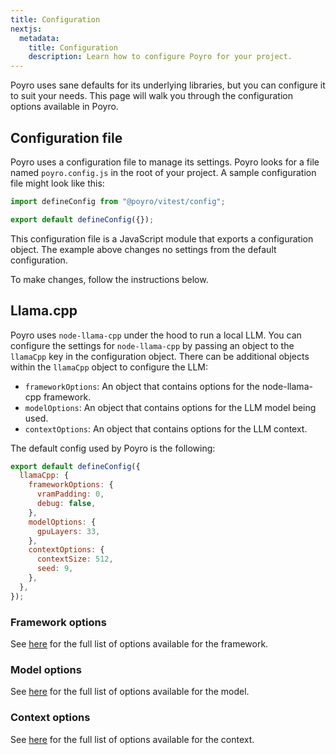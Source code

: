 ```yaml
---
title: Configuration
nextjs:
  metadata:
    title: Configuration
    description: Learn how to configure Poyro for your project.
---
```


Poyro uses sane defaults for its underlying libraries, but you can configure it to suit your needs. This page will walk you through the configuration options available in Poyro.

## Configuration file

Poyro uses a configuration file to manage its settings. Poyro looks for a file named `poyro.config.js` in the root of your project. A sample configuration file might look like this:

```javascript
import defineConfig from "@poyro/vitest/config";

export default defineConfig({});
```

This configuration file is a JavaScript module that exports a configuration object. The example above changes no settings from the default configuration.

To make changes, follow the instructions below.

## Llama.cpp

Poyro uses `node-llama-cpp` under the hood to run a local LLM. You can configure the settings for `node-llama-cpp` by passing an object to the `llamaCpp` key in the configuration object. There can be additional objects within the `llamaCpp` object to configure the LLM:

- `frameworkOptions`: An object that contains options for the node-llama-cpp framework.
- `modelOptions`: An object that contains options for the LLM model being used.
- `contextOptions`: An object that contains options for the LLM context.

The default config used by Poyro is the following:

```javascript
export default defineConfig({
  llamaCpp: {
    frameworkOptions: {
      vramPadding: 0,
      debug: false,
    },
    modelOptions: {
      gpuLayers: 33,
    },
    contextOptions: {
      contextSize: 512,
      seed: 9,
    },
  },
});
```

### Framework options

See [here](https://github.com/withcatai/node-llama-cpp/blob/beta/src/bindings/getLlama.ts#L36-L132) for the full list of options available for the framework.

### Model options

See [here](https://github.com/withcatai/node-llama-cpp/blob/beta/src/evaluator/LlamaModel/LlamaModel.ts#L23-L148) for the full list of options available for the model.

### Context options

See [here](https://github.com/withcatai/node-llama-cpp/blob/beta/src/evaluator/LlamaContext/types.ts#L5-L91) for the full list of options available for the context.
